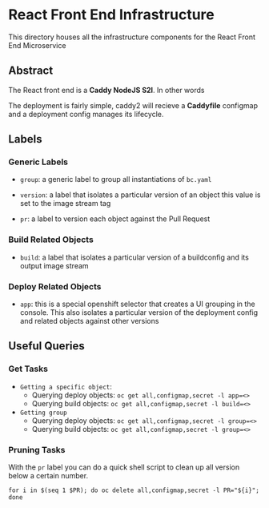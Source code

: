 # React Front End Infrastructure
This directory houses all the infrastructure components for the React Front End Microservice

## Abstract

The React front end is a __Caddy NodeJS S2I__. 
In other words

The deployment is fairly simple, caddy2 will recieve a __Caddyfile__ configmap and a deployment config manages its lifecycle. 


## Labels

### Generic Labels
- `group`: a generic label to group all instantiations of `bc.yaml`

- `version`: a label that isolates a particular version of an object this value is set to the image stream tag

- `pr`: a label to version each object against the Pull Request
### Build Related Objects

- `build`: a label that isolates a particular version of a buildconfig and its output image stream


### Deploy Related Objects

- `app`: this is a special openshift selector that creates a UI grouping in the console. This also isolates a particular
version of the deployment config and related objects against other versions


## Useful Queries

### Get Tasks

- `Getting a specific object`:
  - Querying deploy objects: `oc get all,configmap,secret -l app=<>`
  - Querying build objects: `oc get all,configmap,secret -l build=<>`
- `Getting group`
  - Querying deploy objects: `oc get all,configmap,secret -l group=<>`
  - Querying build objects: `oc get all,configmap,secret -l group=<>`

### Pruning Tasks

With the `pr` label you can do a quick shell script to clean up all version below a certain number.

`for i in $(seq 1 $PR); do oc delete all,configmap,secret -l PR="${i}"; done`
